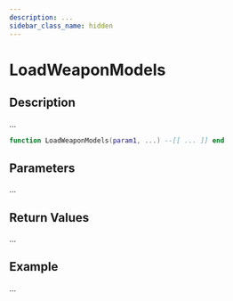 ```yaml
---
description: ...
sidebar_class_name: hidden
---
```


# LoadWeaponModels

## Description

...

```lua
function LoadWeaponModels(param1, ...) --[[ ... ]] end
```

## Parameters

...

## Return Values

...

## Example

...

